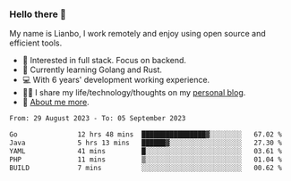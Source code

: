 ### Hello there 👋

My name is Lianbo, I work remotely and enjoy using open source and efficient tools.

- 🔭 Interested in full stack. Focus on backend.
- 🌱 Currently learning Golang and Rust.
- 💻 With 6 years' development working experience.
- ✍🏻 I share my life/technology/thoughts on my [personal blog](https://godruoyi.com).
- 👒 [About me more](https://godruoyi.com/posts/About-godruoyi).

<!--START_SECTION:waka-->

```txt
From: 29 August 2023 - To: 05 September 2023

Go               12 hrs 48 mins  ████████████████▓░░░░░░░░   67.02 %
Java             5 hrs 13 mins   ██████▓░░░░░░░░░░░░░░░░░░   27.30 %
YAML             41 mins         █░░░░░░░░░░░░░░░░░░░░░░░░   03.61 %
PHP              11 mins         ▒░░░░░░░░░░░░░░░░░░░░░░░░   01.04 %
BUILD            7 mins          ░░░░░░░░░░░░░░░░░░░░░░░░░   00.62 %
```

<!--END_SECTION:waka-->
